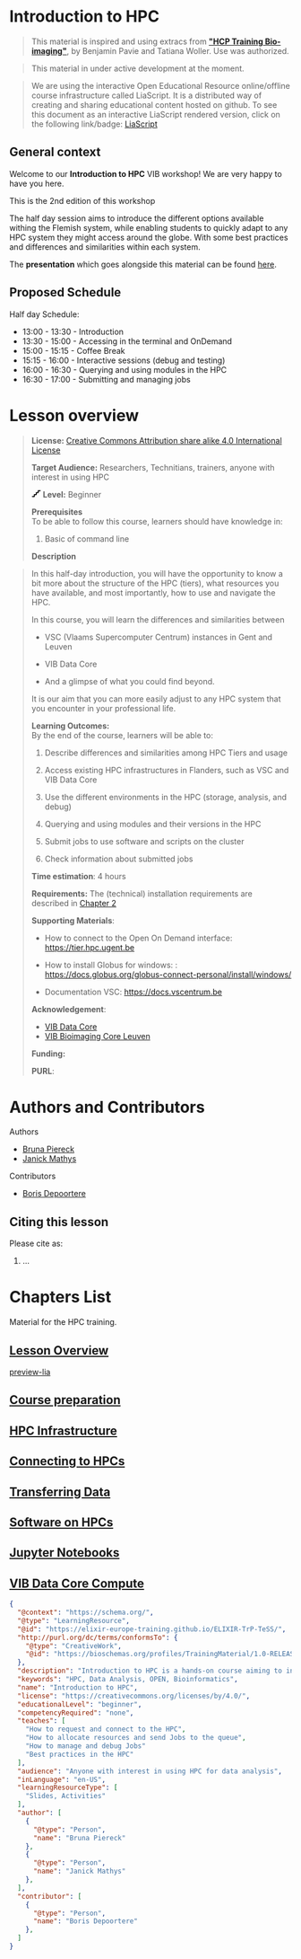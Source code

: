 <!--
author:   Bruna Piereck, Janick Mathys, Boris Depoortere, VIB-BIC training
email:    trainingandconferences@vib.be
version:  2.0.0
language: en
narrator: UK English Female

icon:     https://vib.be/sites/vib.sites.vib.be/files/logo_VIB_noTagline.svg

comment:  This document shall provide an entire compendium and course on the
          development of Open-courSes with [LiaScript](https://LiaScript.github.io).
          As the language and the systems grows, also this document will be updated.
          Feel free to fork or copy it, translations are very welcome...

script:   https://cdn.jsdelivr.net/chartist.js/latest/chartist.min.js
          https://felixhao28.github.io/JSCPP/dist/JSCPP.es5.min.js

link:     https://cdn.jsdelivr.net/chartist.js/latest/chartist.min.css
link:     https://cdnjs.cloudflare.com/ajax/libs/animate.css/4.1.1/animate.min.css
link:     https://raw.githubusercontent.com/vibbits/material-liascript/master/img/org.css
link:     https://cdnjs.cloudflare.com/ajax/libs/font-awesome/5.11.2/css/all.min.css
link:     https://fonts.googleapis.com/css2?family=Saira+Condensed:wght@300&display=swap
link:     https://fonts.googleapis.com/css2?family=Open+Sans&display=swap
link:     https://raw.githubusercontent.com/vibbits/material-liascript/master/vib-styles.css

tutor:    VIB
edition:  2nd 

@JSONLD
<script run-once>
  let json = @0 

  const script = document.createElement('script');
  script.type = 'application/ld+json';
  script.text = JSON.stringify(json);

  document.head.appendChild(script);

  // this is only needed to prevent and output,
  // as long as the result of a script is undefined,
  // it is not shown or rendered within LiaScript
  console.debug("added json to head")
</script>
@end

orcid:    [@0](@1)<!--class="orcid-logo-for-author-list"
-->

<html>
  <head>
    <script type="text/javascript" src="https://liascript.github.io/course/preview-lia.js"></script>
  </head>
  <body>

# Introduction to HPC

> This material is inspired and using extracs from [**"HCP Training Bio-imaging"**](https://github.com/vib-bic-training/HPC_training_bioimaging_1), by Benjamin Pavie and Tatiana Woller. Use was authorized.

>This material in under active development at the moment.

<section>

> We are using the interactive Open Educational Resource online/offline course infrastructure called LiaScript.
> It is a distributed way of creating and sharing educational content hosted on github.
> To see this document as an interactive LiaScript rendered version, click on the
> following link/badge: [LiaScript](https://liascript.github.io/course/)

## General context

Welcome to our **Introduction to HPC** VIB workshop! We are very happy to have you here.

This is the 2nd edition of this workshop

The half day session aims to introduce the different options available withing the Flemish system, while enabling students to quickly adapt to any HPC system they might access around the globe. With some best practices and differences and similarities within each system.

The **presentation** which goes alongside this material can be found [here](https://docs.google.com/presentation/d/1J6qROZ35JVeKpVx8TAjWNtbsjescx95ZtqbBCV8vYrg/edit?usp=sharing).

## Proposed Schedule

Half day Schedule:

- 13:00 - 13:30 - Introduction
- 13:30 - 15:00 - Accessing in the terminal and OnDemand
- 15:00 - 15:15 - Coffee Break
- 15:15 - 16:00 - Interactive sessions (debug and testing)
- 16:00 - 16:30 - Querying and using modules in the HPC
- 16:30 - 17:00 - Submitting and managing jobs

</section>

# Lesson overview

> <i class="fa fa-lock"></i> **License:** [Creative Commons Attribution share alike 4.0 International  License](https://creativecommons.org/licenses/by-sa/4.0/deed.en)
>
> <i class="fa fa-user"></i> **Target Audience:** Researchers, Technitians, trainers, anyone with interest in using HPC
>
> <svg xmlns="http://www.w3.org/2000/svg" height="14" width="16" viewBox="0 0 576 512"><!--!Font Awesome Free 6.5.1 by @fontawesome - https://fontawesome.com License - https://fontawesome.com/license/free Copyright 2023 Fonticons, Inc.--><path d="M384 64c0-17.7 14.3-32 32-32H544c17.7 0 32 14.3 32 32s-14.3 32-32 32H448v96c0 17.7-14.3 32-32 32H320v96c0 17.7-14.3 32-32 32H192v96c0 17.7-14.3 32-32 32H32c-17.7 0-32-14.3-32-32s14.3-32 32-32h96V320c0-17.7 14.3-32 32-32h96V192c0-17.7 14.3-32 32-32h96V64z"/></svg> **Level:** Beginner  
>
> <i class="fa fa-arrow-left"></i> **Prerequisites**  
> To be able to follow this course, learners should have knowledge in:
> 
> 1. Basic of command line  
>
> <i class="fa fa-bookmark"></i> **Description**  

> In this half-day introduction, you will have the opportunity to know a bit more about the structure of the HPC (tiers), what resources you have available, and most importantly, how to use and navigate the HPC. 
>
> In this course, you will learn the differences and similarities between
>
> - VSC (Vlaams Supercomputer Centrum) instances in Gent and Leuven
>
> - VIB Data Core
>
> - And a glimpse of what you could find beyond.
>
> It is our aim that you can more easily adjust to any HPC system that you encounter in your professional life.
> 
> <i class="fa fa-arrow-right"></i> **Learning Outcomes:**  
> By the end of the course, learners will be able to:
>
> 1. Describe differences and similarities among HPC Tiers and usage
>
> 2. Access existing HPC infrastructures in Flanders, such as VSC and VIB Data Core
>
> 3. Use the different environments in the HPC (storage, analysis, and debug)
>
> 4. Querying and using modules and their versions in the HPC
>
> 5. Submit jobs to use software and scripts on the cluster
>
> 6. Check information about submitted jobs
>
> <i class="fa fa-hourglass"></i> **Time estimation**: 4 hours
>
> <i class="fa fa-asterisk"></i> **Requirements:** The (technical) installation requirements are described in [Chapter 2](./chapters/02_GetReady4course.md)
>
> <i class="fa fa-envelope-open-text"></i> **Supporting Materials**:
> 
> - How to connect to the Open On Demand interface:  https://tier.hpc.ugent.be 
>
> - How to install Globus for windows: : https://docs.globus.org/globus-connect-personal/install/windows/
>
> - Documentation VSC: https://docs.vscentrum.be
> 
> <i class="fa fa-life-ring"></i> **Acknowledgement**:
>
> * [VIB Data Core](https://datacore.sites.vib.be/en)
> * [VIB Bioimaging Core Leuven](https://bioimagingcore-leuven.sites.vib.be/en)
>
> <i class="fa fa-money-bill"></i> **Funding:** 
>
> <i class="fa fa-anchor"></i> **PURL**:  


# Authors and Contributors

Authors

- [Bruna Piereck](@[orcid](https://orcid.org/XXXX))
- [Janick Mathys](@[orcid](https://orcid.org/XXXX))

Contributors

- [Boris Depoortere](@[orcid](https://orcid.org/XXXY))

## Citing this lesson

Please cite as:

  1. ...

# Chapters List

Material for the HPC training.

## [Lesson Overview](chapters/01_LessonOverview.md)


<preview-lia src="https://raw.githubusercontent.com/liaScript/docs/master/README.md">
</preview-lia>

[preview-lia](https://raw.githubusercontent.com/vib-tcp/introduction_2_HPC/refs/heads/main/chapters/01_LessonOverview.md)

## [Course preparation](chapters/02_GetReady4course.md)

## [HPC Infrastructure](chapters/03_Infrastructure.md)

## [Connecting to HPCs](chapters/04_connecting_2_resources.md)

## [Transferring Data](chapters/05_data_transfer.md)

## [Software on HPCs](chapters/06_software.md)

## [Jupyter Notebooks](chapters/07_jupyter_notebook.md)

## [VIB Data Core Compute](chapters/vib_compute.md)



```json   @JSONLD
{
  "@context": "https://schema.org/",
  "@type": "LearningResource",
  "@id": "https://elixir-europe-training.github.io/ELIXIR-TrP-TeSS/",
  "http://purl.org/dc/terms/conformsTo": {
    "@type": "CreativeWork",
    "@id": "https://bioschemas.org/profiles/TrainingMaterial/1.0-RELEASE"
  },
  "description": "Introduction to HPC is a hands-on course aiming to introduce you to the best practices and how to use of the Flemish Supercomputer use, at the same time enabling you to easily adapt to any HPC you may need access.",
  "keywords": "HPC, Data Analysis, OPEN, Bioinformatics",
  "name": "Introduction to HPC",
  "license": "https://creativecommons.org/licenses/by/4.0/",
  "educationalLevel": "beginner",
  "competencyRequired": "none",
  "teaches": [
    "How to request and connect to the HPC",
    "How to allocate resources and send Jobs to the queue",
    "How to manage and debug Jobs"
    "Best practices in the HPC"
  ],
  "audience": "Anyone with interest in using HPC for data analysis",
  "inLanguage": "en-US",
  "learningResourceType": [
    "Slides, Activities"
  ],
  "author": [
    {
      "@type": "Person",
      "name": "Bruna Piereck"
    },
    {
      "@type": "Person",
      "name": "Janick Mathys"
    },
  ],
  "contributor": [
    {
      "@type": "Person",
      "name": "Boris Depoortere"
    },
  ]
}
```

  </body>
</html>
